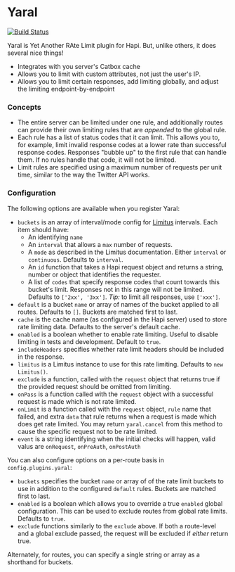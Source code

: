 # Yaral 

[![Build Status](https://img.shields.io/travis/mixer/yaral.svg?style=flat-square)](https://travis-ci.org/mixer/yaral)

Yaral is Yet Another RAte Limit plugin for Hapi. But, unlike others, it does several nice things!
 - Integrates with you server's Catbox cache
 - Allows you to limit with custom attributes, not just the user's IP.
 - Allows you to limit certain responses, add limiting globally, and adjust the limiting endpoint-by-endpoint

### Concepts

 * The entire server can be limited under one rule, and additionally routes can provide their own limiting rules that are _appended_ to the global rule.
 * Each rule has a list of status codes that it can limit. This allows you to, for example, limit invalid response codes at a lower rate than successful response codes. Responses "bubble up" to the first rule that can handle them. If no rules handle that code, it will not be limited.
 * Limit rules are specified using a maximum number of requests per unit time, similar to the way the Twitter API works.

### Configuration

The following options are available when you register Yaral:
 - `buckets` is an array of interval/mode config for [Limitus](https://github.com/MCProHosting/limitus#limitusrulename-rule) intervals. Each item should have:
    - An identifying `name`
    - An `interval` that allows a `max` number of requests.
    - A `mode` as described in the Limitus documentation. Either `interval` or `continuous`. Defaults to `interval`.
    - An `id` function that takes a Hapi request object and returns a string, number or object that identifies the requester.
    - A list of `codes` that specify response codes that count towards this bucket's limit. Responses not in this range will not be limited. Defaults to `['2xx', '3xx']`. *Tip:* to limit all responses, use `['xxx']`.
 - `default` is a bucket `name` or array of names of the bucket applied to all routes. Defaults to `[]`. Buckets are matched first to last.
 - `cache` is the cache name (as configured in the Hapi server) used to store rate limiting data. Defaults to the server's default cache.
 - `enabled` is a boolean whether to enable rate limiting. Useful to disable limiting in tests and development. Default to `true`.
 - `includeHeaders` specifies whether rate limit headers should be included in the response.
 - `limitus` is a Limitus instance to use for this rate limiting. Defaults to `new Limitus()`.
 - `exclude` is a function, called with the `request` object that returns true if the provided request should be omitted from limiting.
 - `onPass` is a function called with the `request` object with a successful request is made which is not rate limited.
 - `onLimit` is a function called with the `request` object, `rule` name that failed, and extra `data` that rule returns when a request is made which does get rate limited. You may return `yaral.cancel` from this method to cause the specific request not to be rate limited.
 - `event` is a string identifying when the initial checks will happen, valid valus are `onRequest`, `onPreAuth`, `onPostAuth`
 
You can also configure options on a per-route basis in `config.plugins.yaral`:
 - `buckets` specifies the bucket `name` or array of of the rate limit buckets to use in addition to the configured `default` rules. Buckets are matched first to last.
 - `enabled` is a boolean which allows you to override a true `enabled` global configuration. This can be used to exclude routes from global rate limits. Defaults to `true`.
 - `exclude` functions similarly to the `exclude` above. If both a route-level and a global exclude passed, the request will be excluded if _either_ return true.

Alternately, for routes, you can specify a single string or array as a shorthand for buckets.
